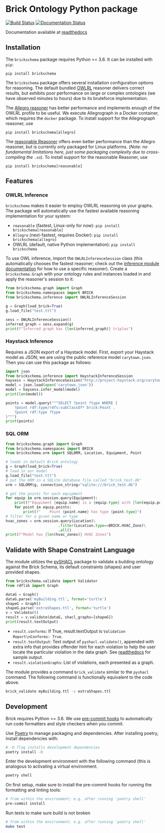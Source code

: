 # Brick Ontology Python package

[![Build Status](https://travis-ci.org/BrickSchema/py-brickschema.svg?branch=master)](https://travis-ci.org/BrickSchema/py-brickschema)
[![Documentation Status](https://readthedocs.org/projects/brickschema/badge/?version=latest)](https://brickschema.readthedocs.io/en/latest/?badge=latest)

Documentation available at [readthedocs](https://brickschema.readthedocs.io/en/latest/)

## Installation

The `brickschema` package requires Python >= 3.6. It can be installed with `pip`:

```
pip install brickschema
```

The `brickschema` package offers several installation configuration options for reasoning.
The default bundled [OWLRL](https://pypi.org/project/owlrl/) reasoner delivers correct results, but exhibits poor performance on large or complex ontologies (we have observed minutes to hours) due to its bruteforce implementation.

The [Allegro reasoner](https://franz.com/agraph/support/documentation/current/materializer.html) has better performance and implements enough of the OWLRL profile to be useful. We execute Allegrograph in a Docker container, which requires the `docker` package. To install support for the Allegrograph reasoner, use

```
pip install brickschema[allegro]
```

The [reasonable Reasoner](https://github.com/gtfierro/reasonable) offers even better performance than the Allegro reasoner, but is currently only packaged for Linux platforms. (_Note: no fundamental limitations here, just some packaging complexity due to cross-compiling the `.so`_). To install support for the reasonable Reasoner, use

```
pip install brickschema[reasonable]
```

## Features

### OWLRL Inference

`brickschema` makes it easier to employ OWLRL reasoning on your graphs. The package will automatically use the fastest available reasoning implementation for your system:

- `reasonable` (fastest, Linux-only for now): `pip install brickschema[reasonable]`
- `Allegro` (next-fastest, requires Docker): `pip install brickschema[allegro]`
- OWLRL (default, native Python implementation): `pip install brickschema`

To use OWL inference, import the `OWLRLInferenceSession` class (this automatically chooses the fastest reasoner; check out the [inference module documentation](https://brickschema.readthedocs.io/en/latest/source/brickschema.html#module-brickschema.inference) for how to use a specific reasoner). Create a `brickschema.Graph` with your ontology rules and instances loaded in and apply the reasoner's session to it:

```python
from brickschema.graph import Graph
from brickschema.namespaces import BRICK
from brickschema.inference import OWLRLInferenceSession

g = Graph(load_brick=True)
g.load_file("test.ttl")

sess = OWLRLInferenceSession()
inferred_graph = sess.expand(g)
print(f"Inferred graph has {len(inferred_graph)} triples")
```


### Haystack Inference

Requires a JSON export of a Haystack model.
First, export your Haystack model as JSON; we are using the public reference model `carytown.json`.
Then you can use this package as follows:

```python
import json
from brickschema.inference import HaystackInferenceSession
haysess = HaystackInferenceSession("http://project-haystack.org/carytown#")
model = json.load(open('carytown.json'))
model = haysess.infer_model(model)
print(len(model))

points = model.query("""SELECT ?point ?type WHERE {
    ?point rdf:type/rdfs:subClassOf* brick:Point .
    ?point rdf:type ?type
}""")
print(points)
```

### SQL ORM

```python
from brickschema.graph import Graph
from brickschema.namespaces import BRICK
from brickschema.orm import SQLORM, Location, Equipment, Point

# loads in default Brick ontology
g = Graph(load_brick=True)
# load in our model
g.load_file("test.ttl")
# put the ORM in a SQLite database file called "brick_test.db"
orm = SQLORM(g, connection_string="sqlite:///brick_test.db")

# get the points for each equipment
for equip in orm.session.query(Equipment):
    print(f"Equpiment {equip.name} is a {equip.type} with {len(equip.points)} points")
    for point in equip.points:
        print(f"    Point {point.name} has type {point.type}")
# filter for a given name or type
hvac_zones = orm.session.query(Location)\
                        .filter(Location.type==BRICK.HVAC_Zone)\
                        .all()
print(f"Model has {len(hvac_zones)} HVAC Zones")
```

## Validate with Shape Constraint Language

The module utilizes the [pySHACL](https://github.com/RDFLib/pySHACL) package to validate a building ontology
against the Brick Schema, its default constraints (shapes) and user provided shapes.

```python
from brickschema.validate import Validator
from rdflib import Graph

dataG = Graph()
dataG.parse('myBuilding.ttl', format='turtle')
shapeG = Graph()
shapeG.parse('extraShapes.ttl', format='turtle')
v = Validator()
result = v.validate(dataG, shacl_graphs=[shapeG])
print(result.textOutput)
```

* `result.conforms`:  If True, result.textOutput is `Validation Report\nConforms: True`.
* `result.textOutput`: Text output of `pyshacl.validate()`, appended with extra info that provides offender hint for each violation to help the user locate the particular violation in the data graph.  See [readthedocs](https://brickschema.readthedocs.io/en/latest/) for sample output.
* `result.violationGraphs`: List of violations, each presented as a graph.

The module provides a command
`brick_validate` similar to the `pyshacl` command.  The following command is functionally
equivalent to the code above.
```bash
brick_validate myBuilding.ttl -s extraShapes.ttl
```

## Development

Brick requires Python >= 3.6. We use [pre-commit hooks](https://pre-commit.com/) to automatically run code formatters and style checkers when you commit.

Use [Poetry](https://python-poetry.org/docs/) to manage packaging and dependencies. After installing poetry, install dependencies with:

```bash
# -D flag installs development dependencies
poetry install -D
```

Enter the development environment with the following command (this is analogous to activating a virtual environment.

```bash
poetry shell
```

On first setup, make sure to install the pre-commit hooks for running the formatting and linting tools:

```bash
# from within the environment; e.g. after running 'poetry shell'
pre-commit install
```

Run tests to make sure build is not broken

```bash
# from within the environment; e.g. after running 'poetry shell'
make test
```
